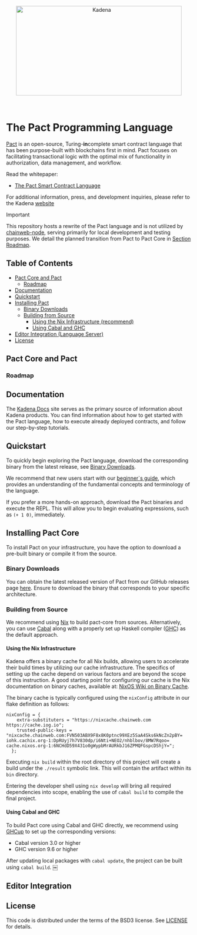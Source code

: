 <p align="center">
<img src="https://i.imgur.com/bAZFAGF.png" width="450" height="243" alt="Kadena" title="Kadena">
</p>

<p>&nbsp;</p>

# The Pact Programming Language

[Pact](http://kadena.io/build) is an open-source, Turing-**in**complete smart contract language that has been purpose-built with blockchains first in mind. Pact focuses on facilitating transactional logic with the optimal mix of functionality in authorization, data management, and workflow.

Read the whitepaper:

- [The Pact Smart Contract Language](https://d31d887a-c1e0-47c2-aa51-c69f9f998b07.filesusr.com/ugd/86a16f_442a542b64554cb2a4c1ae7f528ce4c3.pdf)

For additional information, press, and development inquiries, please refer to the Kadena [website](https://kadena.io)

> [!IMPORTANT]
> This repository hosts a rewrite of the Pact language and is not utilized by [chainweb-node](https://github.com/kadena-io/chainweb-node), 
> serving primarily for local development and testing purposes. We detail the planned transition from Pact to Pact Core in [Section Roadmap](#roadmap).


## Table of Contents

  - [Pact Core and Pact](#pact-core-and-pact)
    - [Roadmap](#roadmap)
  - [Documentation](#documentation)
  - [Quickstart](#quickstart)
  - [Installing Pact](#installing-pact-core)
    - [Binary Downloads](#binary-downloads)
	- [Building from Source](#building-from-source)
	  - [Using the Nix Infrastructure (recommend)](#using-the-nix-infrastructure)
	  - [Using Cabal and GHC](#using-cabal-and-ghc)
  - [Editor Integration (Language Server)](#editor-integration)
  - [License](#license)


## Pact Core and Pact

### Roadmap


## Documentation

The [Kadena Docs](https://docs.kadena.io) site serves as the primary source of information about Kadena products.
You can find information about how to get started with the Pact language, how to execute already deployed contracts, and follow
our step-by-step tutorials. 

## Quickstart

To quickly begin exploring the Pact language, download the corresponding binary from the
latest release, see [Binary Downloads](#binary-downloads).

We recommend that new users start with our [beginner`s guide](https://docs.kadena.io/pact/beginner), which provides an 
understanding of the fundamental concepts and terminology of the language.

If you prefer a more hands-on approach, download the Pact binaries and execute the REPL.
This will allow you to begin evaluating expressions, such as `(+ 1 0)`, immediately.

## Installing Pact Core

To install Pact on your infrastructure, you have the option to download a pre-built binary or compile it from the source.

### Binary Downloads

You can obtain the latest released version of Pact from our GitHub releases page [here](https://github.com/kadena-io/pact-core/releases).
Ensure to download the binary that corresponds to your specific architecture.

### Building from Source
We recommend using [Nix]() to build pact-core from sources.
Alternatively, you can use [Cabal](https://www.haskell.org/cabal/) along with a properly set up Haskell compiler ([GHC](https://www.haskell.org/ghc/)) as the default approach.

#### Using the Nix Infrastructure
Kadena offers a binary cache for all Nix builds, allowing users to accelerate their build times by utilizing our cache infrastructure.
The specifics of setting up the cache depend on various factors and are beyond the scope of this instruction.
A good starting point for configuring our cache is the Nix documentation on binary caches, available at: [NixOS Wiki on Binary Cache](https://nixos.wiki/wiki/Binary_Cache).

The binary cache is typically configured using the `nixConfig` attribute in our flake definition as follows:

```
nixConfig = {
    extra-substituters = "https://nixcache.chainweb.com https://cache.iog.io";
    trusted-public-keys = "nixcache.chainweb.com:FVN503ABX9F8x8K0ptnc99XEz5SaA4Sks6kNcZn2pBY= iohk.cachix.org-1:DpRUyj7h7V830dp/i6Nti+NEO2/nhblbov/8MW7Rqoo= cache.nixos.org-1:6NCHdD59X431o0gWypbMrAURkbJ16ZPMQFGspcDShjY=";
  };
```

Executing `nix build` within the root directory of this project will create a build under the `./result` symbolic link.
This will contain the artifact within its `bin` directory.

Entering the developer shell using `nix develop` will bring all required dependencies into scope, enabling the use of
`cabal build` to compile the final project.

#### Using Cabal and GHC

To build Pact core using Cabal and GHC directly, we recommend using [GHCup](https://www.haskell.org/ghcup/) to set up the corresponding versions:
- Cabal version 3.0 or higher
- GHC version 9.6 or higher

After updating local packages with `cabal update`, the project can be built using `cabal build`.
￼

## Editor Integration

## License

This code is distributed under the terms of the BSD3 license. See [LICENSE](LICENSE) for details.
